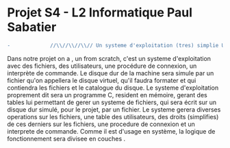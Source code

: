 # Projet S4 - L2 Informatique Paul Sabatier # 
```diff
-             //\\//\\//\\// Un systeme d'exploitation (tres) simplie UNIX like //\\//\\//\\//          -
```

                    

Dans notre projet on a , un from scratch, c'est un systeme d'exploitation avec des fichiers, des utilisateurs, une procédure
de connexion, un interprète de commande. Le disque dur de la machine sera simule par un fichier qu'on
appellera le disque virtuel, qu'il faudra formater et qui contiendra les fichiers et le catalogue du disque.
Le systeme d'exploitation proprement dit sera un programme C, resident en mémoire, gerant des tables lui 
permettant de gerer un systeme de fichiers, qui sera écrit sur un disque dur simulé, pour le projet,
par un fichier.
Le systeme gerera diverses operations sur les fichiers, une table des utilisateurs, des droits (simplifies)
de ces derniers sur les fichiers, une procedure de connexion et un interprete de commande.
Comme il est d'usage en système, la logique de fonctionnement sera divisee en couches .

